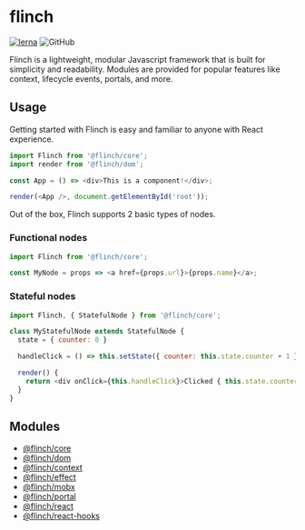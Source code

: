 # flinch
[![lerna](https://img.shields.io/badge/maintained%20with-lerna-cc00ff.svg)](https://lerna.js.org/)
![GitHub](https://img.shields.io/github/license/geej/flinch)

Flinch is a lightweight, modular Javascript framework that is built for simplicity and readability. Modules are provided
for popular features like context, lifecycle events, portals, and more.

## Usage

Getting started with Flinch is easy and familiar to anyone with React experience.

```javascript
import Flinch from '@flinch/core';
import render from '@flinch/dom';

const App = () => <div>This is a component!</div>;

render(<App />, document.getElementById('root'));
```

Out of the box, Flinch supports 2 basic types of nodes.

### Functional nodes

```javascript
import Flinch from '@flinch/core';

const MyNode = props => <a href={props.url}>{props.name}</a>;
```

### Stateful nodes

```javascript
import Flinch, { StatefulNode } from '@flinch/core';

class MyStatefulNode extends StatefulNode {
  state = { counter: 0 }

  handleClick = () => this.setState({ counter: this.state.counter + 1 });

  render() {
    return <div onClick={this.handleClick}>Clicked { this.state.counter } times!</div>;
  }
}
```

## Modules

* [@flinch/core](packages/core)
* [@flinch/dom](packages/dom)
* [@flinch/context](packages/context)
* [@flinch/effect](packages/effect)
* [@flinch/mobx](packages/mobx)
* [@flinch/portal](packages/portal)
* [@flinch/react](packages/react)
* [@flinch/react-hooks](packages/react-hooks)

